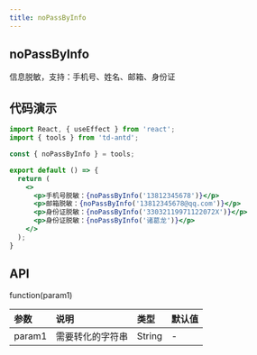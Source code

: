 ```yaml
---
title: noPassByInfo
---
```


## noPassByInfo

信息脱敏，支持：手机号、姓名、邮箱、身份证

## 代码演示

```jsx
import React, { useEffect } from 'react';
import { tools } from 'td-antd';

const { noPassByInfo } = tools;

export default () => {
  return (
    <>
      <p>手机号脱敏：{noPassByInfo('13812345678')}</p>
      <p>邮箱脱敏：{noPassByInfo('13812345678@qq.com')}</p>
      <p>身份证脱敏：{noPassByInfo('33032119971122072X')}</p>
      <p>身份证脱敏：{noPassByInfo('诸葛龙')}</p>
    </>
  );
}
```

## API

function(param1)

|参数|说明|类型|默认值|
|:--|:--|:--|:--|
|param1|需要转化的字符串|String|-|
